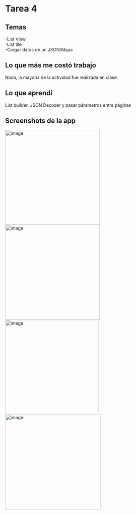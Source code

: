# Tarea 4  
## Temas  
-List View  
-List tile  
-Cargar datos de un JSON/Mapa  

## Lo que más me costó trabajo  
Nada, la mayoría de la actividad fue realizada en clase.  

## Lo que aprendí  
List builder, JSON Decoder y pasar párametros entre páginas  

## Screenshots de la app  
<img width="304" alt="image" src="https://github.com/josefranciscogv/PMD_T4/assets/60234623/9efb397f-2747-4a6b-857e-5cdf92d30ca1">
<img width="305" alt="image" src="https://github.com/josefranciscogv/PMD_T4/assets/60234623/7b15b10e-3736-4052-b4de-71f98df79b94">
<img width="302" alt="image" src="https://github.com/josefranciscogv/PMD_T4/assets/60234623/4152a9b4-4289-4c11-ae73-f48d5be036a6">
<img width="307" alt="image" src="https://github.com/josefranciscogv/PMD_T4/assets/60234623/2d692edd-bfc6-49b1-a4cd-d7d94c13c52b">

